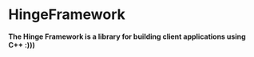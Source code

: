 # HingeFramework

**The Hinge Framework is a library for building client applications using C++ :)))**
